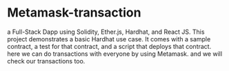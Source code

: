# Metamask-transaction
a Full-Stack Dapp using Solidity, Ether.js, Hardhat, and React JS. This project demonstrates a basic Hardhat use case. It comes with a sample contract, a test for that contract, and a script that deploys that contract. here we can do transactions with everyone by using Metamask. and we will check our transactions too.
